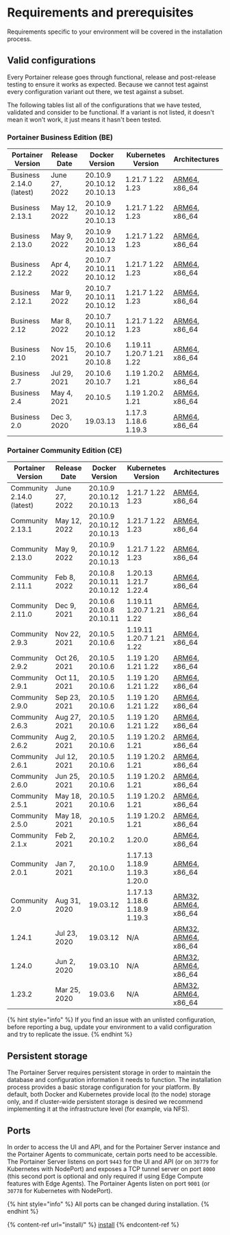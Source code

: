 # Requirements and prerequisites

Requirements specific to your environment will be covered in the installation process.

## Valid configurations

Every Portainer release goes through functional, release and post-release testing to ensure it works as expected. Because we cannot test against every configuration variant out there, we test against a subset.

The following tables list all of the configurations that we have tested, validated and consider to be functional. If a variant is not listed, it doesn't mean it won't work, it just means it hasn't been tested.

### Portainer Business Edition (BE)

| Portainer Version        | Release Date  | Docker Version            | Kubernetes Version       | Architectures                                                                         |
| ------------------------ | ------------- | ------------------------- | ------------------------ | ------------------------------------------------------------------------------------- |
| Business 2.14.0 (latest) | June 27, 2022 | 20.10.9 20.10.12 20.10.13 | 1.21.7 1.22 1.23         | [ARM64](../faq/installing.md#which-arm-architectures-does-portainer-support), x86\_64 |
| Business 2.13.1          | May 12, 2022  | 20.10.9 20.10.12 20.10.13 | 1.21.7 1.22 1.23         | [ARM64](../faq/installing.md#which-arm-architectures-does-portainer-support), x86\_64 |
| Business 2.13.0          | May 9, 2022   | 20.10.9 20.10.12 20.10.13 | 1.21.7 1.22 1.23         | [ARM64](../faq/installing.md#which-arm-architectures-does-portainer-support), x86\_64 |
| Business 2.12.2          | Apr 4, 2022   | 20.10.7 20.10.11 20.10.12 | 1.21.7 1.22 1.23         | [ARM64](../faq/installing.md#which-arm-architectures-does-portainer-support), x86\_64 |
| Business 2.12.1          | Mar 9, 2022   | 20.10.7 20.10.11 20.10.12 | 1.21.7 1.22 1.23         | [ARM64](../faq/installing.md#which-arm-architectures-does-portainer-support), x86\_64 |
| Business 2.12            | Mar 8, 2022   | 20.10.7 20.10.11 20.10.12 | 1.21.7 1.22 1.23         | [ARM64](../faq/installing.md#which-arm-architectures-does-portainer-support), x86\_64 |
| Business 2.10            | Nov 15, 2021  | 20.10.6 20.10.7 20.10.8   | 1.19.11 1.20.7 1.21 1.22 | [ARM64](../faq/installing.md#which-arm-architectures-does-portainer-support), x86\_64 |
| Business 2.7             | Jul 29, 2021  | 20.10.6 20.10.7           | 1.19 1.20.2 1.21         | [ARM64](../faq/installing.md#which-arm-architectures-does-portainer-support), x86\_64 |
| Business 2.4             | May 4, 2021   | 20.10.5                   | 1.19 1.20.2 1.21         | [ARM64](../faq/installing.md#which-arm-architectures-does-portainer-support), x86\_64 |
| Business 2.0             | Dec 3, 2020   | 19.03.13                  | 1.17.3 1.18.6 1.19.3     | [ARM64](../faq/installing.md#which-arm-architectures-does-portainer-support), x86\_64 |

### Portainer Community Edition (CE)

| Portainer Version         | Release Date  | Docker Version            | Kubernetes Version           | Architectures                                                                                                                                                       |
| ------------------------- | ------------- | ------------------------- | ---------------------------- | ------------------------------------------------------------------------------------------------------------------------------------------------------------------- |
| Community 2.14.0 (latest) | June 27, 2022 | 20.10.9 20.10.12 20.10.13 | 1.21.7 1.22 1.23             | [ARM64](../faq/installing.md#which-arm-architectures-does-portainer-support), x86\_64                                                                               |
| Community 2.13.1          | May 12, 2022  | 20.10.9 20.10.12 20.10.13 | 1.21.7 1.22 1.23             | [ARM64](../faq/installing.md#which-arm-architectures-does-portainer-support), x86\_64                                                                               |
| Community 2.13.0          | May 9, 2022   | 20.10.9 20.10.12 20.10.13 | 1.21.7 1.22 1.23             | [ARM64](../faq/installing.md#which-arm-architectures-does-portainer-support), x86\_64                                                                               |
| Community 2.11.1          | Feb 8, 2022   | 20.10.8 20.10.11 20.10.12 | 1.20.13 1.21.7 1.22.4        | [ARM64](../faq/installing.md#which-arm-architectures-does-portainer-support), x86\_64                                                                               |
| Community 2.11.0          | Dec 9, 2021   | 20.10.6 20.10.8 20.10.11  | 1.19.11 1.20.7 1.21 1.22     | [ARM64](../faq/installing.md#which-arm-architectures-does-portainer-support), x86\_64                                                                               |
| Community 2.9.3           | Nov 22, 2021  | 20.10.5 20.10.6           | 1.19.11 1.20.7 1.21 1.22     | [ARM64](../faq/installing.md#which-arm-architectures-does-portainer-support), x86\_64                                                                               |
| Community 2.9.2           | Oct 26, 2021  | 20.10.5 20.10.6           | 1.19 1.20 1.21 1.22          | [ARM64](../faq/installing.md#which-arm-architectures-does-portainer-support), x86\_64                                                                               |
| Community 2.9.1           | Oct 11, 2021  | 20.10.5 20.10.6           | 1.19 1.20 1.21 1.22          | [ARM64](../faq/installing.md#which-arm-architectures-does-portainer-support), x86\_64                                                                               |
| Community 2.9.0           | Sep 23, 2021  | 20.10.5 20.10.6           | 1.19 1.20 1.21 1.22          | [ARM64](../faq/installing.md#which-arm-architectures-does-portainer-support), x86\_64                                                                               |
| Community 2.6.3           | Aug 27, 2021  | 20.10.5 20.10.6           | 1.19 1.20 1.21 1.22          | [ARM64](../faq/installing.md#which-arm-architectures-does-portainer-support), x86\_64                                                                               |
| Community 2.6.2           | Aug 2, 2021   | 20.10.5 20.10.6           | 1.19 1.20.2 1.21             | [ARM64](../faq/installing.md#which-arm-architectures-does-portainer-support), x86\_64                                                                               |
| Community 2.6.1           | Jul 12, 2021  | 20.10.5 20.10.6           | 1.19 1.20.2 1.21             | [ARM64](../faq/installing.md#which-arm-architectures-does-portainer-support), x86\_64                                                                               |
| Community 2.6.0           | Jun 25, 2021  | 20.10.5 20.10.6           | 1.19 1.20.2 1.21             | [ARM64](../faq/installing.md#which-arm-architectures-does-portainer-support), x86\_64                                                                               |
| Community 2.5.1           | May 18, 2021  | 20.10.5 20.10.6           | 1.19 1.20.2 1.21             | [ARM64](../faq/installing.md#which-arm-architectures-does-portainer-support), x86\_64                                                                               |
| Community 2.5.0           | May 18, 2021  | 20.10.5                   | 1.19 1.20.2 1.21             | [ARM64](../faq/installing.md#which-arm-architectures-does-portainer-support), x86\_64                                                                               |
| Community 2.1.x           | Feb 2, 2021   | 20.10.2                   | 1.20.0                       | [ARM64](../faq/installing.md#which-arm-architectures-does-portainer-support), x86\_64                                                                               |
| Community 2.0.1           | Jan 7, 2021   | 20.10.0                   | 1.17.13 1.18.9 1.19.3 1.20.0 | [ARM64](../faq/installing.md#which-arm-architectures-does-portainer-support), x86\_64                                                                               |
| Community 2.0             | Aug 31, 2020  | 19.03.12                  | 1.17.13 1.18.6 1.18.9 1.19.3 | [ARM32](../faq/installing.md#which-arm-architectures-does-portainer-support), [ARM64](../faq/installing.md#which-arm-architectures-does-portainer-support), x86\_64 |
| 1.24.1                    | Jul 23, 2020  | 19.03.12                  | N/A                          | [ARM32](../faq/installing.md#which-arm-architectures-does-portainer-support), [ARM64](../faq/installing.md#which-arm-architectures-does-portainer-support), x86\_64 |
| 1.24.0                    | Jun 2, 2020   | 19.03.10                  | N/A                          | [ARM32](../faq/installing.md#which-arm-architectures-does-portainer-support), [ARM64](../faq/installing.md#which-arm-architectures-does-portainer-support), x86\_64 |
| 1.23.2                    | Mar 25, 2020  | 19.03.6                   | N/A                          | [ARM32](../faq/installing.md#which-arm-architectures-does-portainer-support), [ARM64](../faq/installing.md#which-arm-architectures-does-portainer-support), x86\_64 |

{% hint style="info" %}
If you find an issue with an unlisted configuration, before reporting a bug, update your environment to a valid configuration and try to replicate the issue.
{% endhint %}

## Persistent storage

The Portainer Server requires persistent storage in order to maintain the database and configuration information it needs to function. The installation process provides a basic storage configuration for your platform. By default, both Docker and Kubernetes provide local (to the node) storage only, and if cluster-wide persistent storage is desired we recommend implementing it at the infrastructure level (for example, via NFS).

## Ports

In order to access the UI and API, and for the Portainer Server instance and the Portainer Agents to communicate, certain ports need to be accessible. The Portainer Server listens on port `9443` for the UI and API (or on `30779` for Kubernetes with NodePort) and exposes a TCP tunnel server on port `8000` (this second port is optional and only required if using Edge Compute features with Edge Agents). The Portainer Agents listen on port `9001` (or `30778` for Kubernetes with NodePort).

{% hint style="info" %}
All ports can be changed during installation.
{% endhint %}

{% content-ref url="install/" %}
[install](install/)
{% endcontent-ref %}
